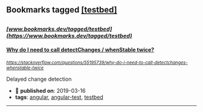 ## Bookmarks tagged [[testbed]](https://www.bookmarks.dev/search?q=[testbed])

_<sup><sup>[www.bookmarks.dev/tagged/testbed](https://www.bookmarks.dev/tagged/testbed)</sup></sup>_
---
#### [Why do I need to call detectChanges / whenStable twice?](https://stackoverflow.com/questions/55195739/why-do-i-need-to-call-detectchanges-whenstable-twice)
_<sup>https://stackoverflow.com/questions/55195739/why-do-i-need-to-call-detectchanges-whenstable-twice</sup>_

Delayed change detection
* :calendar: **published on**: 2019-03-16
* **tags**: [angular](../tagged/angular.md), [angular-test](../tagged/angular-test.md), [testbed](../tagged/testbed.md)
---
